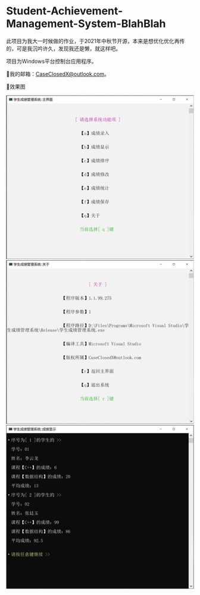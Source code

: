 # Student-Achievement-Management-System-BlahBlah
 此项目为我大一时候做的作业，于2021年中秋节开源，本来是想优化优化再传的，可是我沉吟许久，发现我还是懒，就这样吧。
 
 项目为Windows平台控制台应用程序。
 
🌟我的邮箱：CaseClosedX@outlook.com。

🌟效果图

![image](https://github.com/Case-Closed-X/Student-Achievement-Management-System-BlahBlah/blob/32f5d4cf5a287c4395ee0be822b69df456d67900/images/main.png)
![image](https://github.com/Case-Closed-X/Student-Achievement-Management-System-BlahBlah/blob/32f5d4cf5a287c4395ee0be822b69df456d67900/images/about.png)
![image](https://github.com/Case-Closed-X/Student-Achievement-Management-System-BlahBlah/blob/32f5d4cf5a287c4395ee0be822b69df456d67900/images/show.png)
